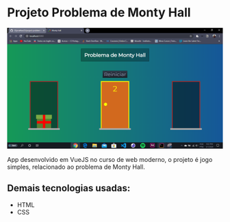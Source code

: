 # Projeto Problema de Monty Hall

![](/images_project_complete/game_winner.PNG)

App desenvolvido em VueJS no curso de web moderno, o projeto é jogo simples, relacionado ao problema de Monty Hall.

## Demais tecnologias usadas: 
- HTML
- CSS
